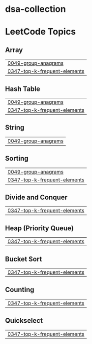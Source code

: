 # dsa-collection

<!---LeetCode Topics Start-->
# LeetCode Topics
## Array
|  |
| ------- |
| [0049-group-anagrams](https://github.com/bete7512/dsa-collection/tree/master/0049-group-anagrams) |
| [0347-top-k-frequent-elements](https://github.com/bete7512/dsa-collection/tree/master/0347-top-k-frequent-elements) |
## Hash Table
|  |
| ------- |
| [0049-group-anagrams](https://github.com/bete7512/dsa-collection/tree/master/0049-group-anagrams) |
| [0347-top-k-frequent-elements](https://github.com/bete7512/dsa-collection/tree/master/0347-top-k-frequent-elements) |
## String
|  |
| ------- |
| [0049-group-anagrams](https://github.com/bete7512/dsa-collection/tree/master/0049-group-anagrams) |
## Sorting
|  |
| ------- |
| [0049-group-anagrams](https://github.com/bete7512/dsa-collection/tree/master/0049-group-anagrams) |
| [0347-top-k-frequent-elements](https://github.com/bete7512/dsa-collection/tree/master/0347-top-k-frequent-elements) |
## Divide and Conquer
|  |
| ------- |
| [0347-top-k-frequent-elements](https://github.com/bete7512/dsa-collection/tree/master/0347-top-k-frequent-elements) |
## Heap (Priority Queue)
|  |
| ------- |
| [0347-top-k-frequent-elements](https://github.com/bete7512/dsa-collection/tree/master/0347-top-k-frequent-elements) |
## Bucket Sort
|  |
| ------- |
| [0347-top-k-frequent-elements](https://github.com/bete7512/dsa-collection/tree/master/0347-top-k-frequent-elements) |
## Counting
|  |
| ------- |
| [0347-top-k-frequent-elements](https://github.com/bete7512/dsa-collection/tree/master/0347-top-k-frequent-elements) |
## Quickselect
|  |
| ------- |
| [0347-top-k-frequent-elements](https://github.com/bete7512/dsa-collection/tree/master/0347-top-k-frequent-elements) |
<!---LeetCode Topics End-->